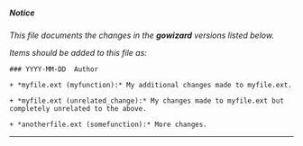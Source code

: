 ##### Notice

*This file documents the changes in the ***gowizard*** versions listed
below.*

*Items should be added to this file as:*

	### YYYY-MM-DD  Author

	+ *myfile.ext (myfunction):* My additional changes made to myfile.ext.

	+ *myfile.ext (unrelated_change):* My changes made to myfile.ext but
	completely unrelated to the above.

	+ *anotherfile.ext (somefunction):* More changes.

***


